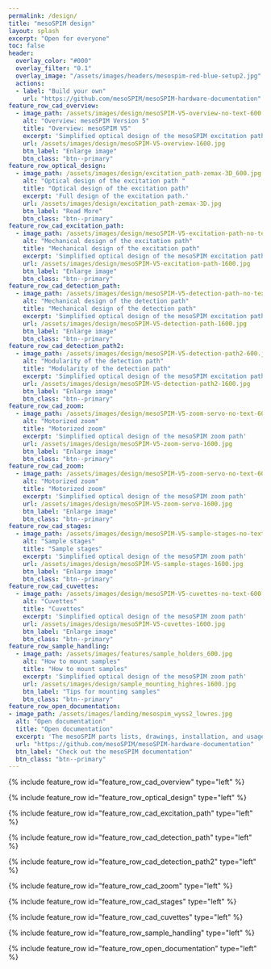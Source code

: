 ```yaml
---
permalink: /design/
title: "mesoSPIM design"
layout: splash
excerpt: "Open for everyone"
toc: false
header:
  overlay_color: "#000"
  overlay_filter: "0.1"
  overlay_image: "/assets/images/headers/mesospim-red-blue-setup2.jpg"
  actions:
  - label: "Build your own"
    url: "https://github.com/mesoSPIM/mesoSPIM-hardware-documentation"
feature_row_cad_overview:
  - image_path: /assets/images/design/mesoSPIM-V5-overview-no-text-600.jpg
    alt: "Overview: mesoSPIM Version 5"
    title: "Overview: mesoSPIM V5"
    excerpt: 'Simplified optical design of the mesoSPIM excitation path'
    url: /assets/images/design/mesoSPIM-V5-overview-1600.jpg
    btn_label: "Enlarge image"
    btn_class: "btn--primary"
feature_row_optical_design:
  - image_path: /assets/images/design/excitation_path-zemax-3D_600.jpg
    alt: "Optical design of the excitation path "
    title: "Optical design of the excitation path"
    excerpt: 'Full design of the excitation path.'
    url: /assets/images/design/excitation_path-zemax-3D.jpg
    btn_label: "Read More"
    btn_class: "btn--primary"
feature_row_cad_excitation_path:
  - image_path: /assets/images/design/mesoSPIM-V5-excitation-path-no-text-600.jpg
    alt: "Mechanical design of the excitation path"
    title: "Mechanical design of the excitation path"
    excerpt: 'Simplified optical design of the mesoSPIM excitation path'
    url: /assets/images/design/mesoSPIM-V5-excitation-path-1600.jpg
    btn_label: "Enlarge image"
    btn_class: "btn--primary"
feature_row_cad_detection_path:
  - image_path: /assets/images/design/mesoSPIM-V5-detection-path-no-text-600.jpg
    alt: "Mechanical design of the detection path"
    title: "Mechanical design of the detection path"
    excerpt: 'Simplified optical design of the mesoSPIM excitation path'
    url: /assets/images/design/mesoSPIM-V5-detection-path-1600.jpg
    btn_label: "Enlarge image"
    btn_class: "btn--primary"
feature_row_cad_detection_path2:
  - image_path: /assets/images/design/mesoSPIM-V5-detection-path2-600.jpg
    alt: "Modularity of the detection path"
    title: "Modularity of the detection path"
    excerpt: 'Simplified optical design of the mesoSPIM excitation path'
    url: /assets/images/design/mesoSPIM-V5-detection-path2-1600.jpg
    btn_label: "Enlarge image"
    btn_class: "btn--primary"
feature_row_cad_zoom:
  - image_path: /assets/images/design/mesoSPIM-V5-zoom-servo-no-text-600.jpg
    alt: "Motorized zoom"
    title: "Motorized zoom"
    excerpt: 'Simplified optical design of the mesoSPIM zoom path'
    url: /assets/images/design/mesoSPIM-V5-zoom-servo-1600.jpg
    btn_label: "Enlarge image"
    btn_class: "btn--primary"
feature_row_cad_zoom:
  - image_path: /assets/images/design/mesoSPIM-V5-zoom-servo-no-text-600.jpg
    alt: "Motorized zoom"
    title: "Motorized zoom"
    excerpt: 'Simplified optical design of the mesoSPIM zoom path'
    url: /assets/images/design/mesoSPIM-V5-zoom-servo-1600.jpg
    btn_label: "Enlarge image"
    btn_class: "btn--primary"
feature_row_cad_stages:
  - image_path: /assets/images/design/mesoSPIM-V5-sample-stages-no-text-600.jpg
    alt: "Sample stages"
    title: "Sample stages"
    excerpt: 'Simplified optical design of the mesoSPIM zoom path'
    url: /assets/images/design/mesoSPIM-V5-sample-stages-1600.jpg
    btn_label: "Enlarge image"
    btn_class: "btn--primary"
feature_row_cad_cuvettes:
  - image_path: /assets/images/design/mesoSPIM-V5-cuvettes-no-text-600.jpg
    alt: "Cuvettes"
    title: "Cuvettes"
    excerpt: 'Simplified optical design of the mesoSPIM zoom path'
    url: /assets/images/design/mesoSPIM-V5-cuvettes-1600.jpg
    btn_label: "Enlarge image"
    btn_class: "btn--primary"
feature_row_sample_handling:
  - image_path: /assets/images/features/sample_holders_600.jpg
    alt: "How to mount samples"
    title: "How to mount samples"
    excerpt: 'Simplified optical design of the mesoSPIM zoom path'
    url: /assets/images/design/sample_mounting_highres-1600.jpg
    btn_label: "Tips for mounting samples"
    btn_class: "btn--primary"
feature_row_open_documentation:
- image_path: /assets/images/landing/mesospim_wyss2_lowres.jpg
  alt: "Open documentation"
  title: "Open documentation"
  excerpt: 'The mesoSPIM parts lists, drawings, installation, and usage instructions are freely available on Github.'
  url: "https://github.com/mesoSPIM/mesoSPIM-hardware-documentation"
  btn_label: "Check out the mesoSPIM documentation"
  btn_class: "btn--primary"    
---
```


{% include feature_row id="feature_row_cad_overview" type="left" %}

{% include feature_row id="feature_row_optical_design" type="left" %}

{% include feature_row id="feature_row_cad_excitation_path" type="left" %}

{% include feature_row id="feature_row_cad_detection_path" type="left" %}

{% include feature_row id="feature_row_cad_detection_path2" type="left" %}

{% include feature_row id="feature_row_cad_zoom" type="left" %}

{% include feature_row id="feature_row_cad_stages" type="left" %}

{% include feature_row id="feature_row_cad_cuvettes" type="left" %}

{% include feature_row id="feature_row_sample_handling" type="left" %}

{% include feature_row id="feature_row_open_documentation" type="left" %}
